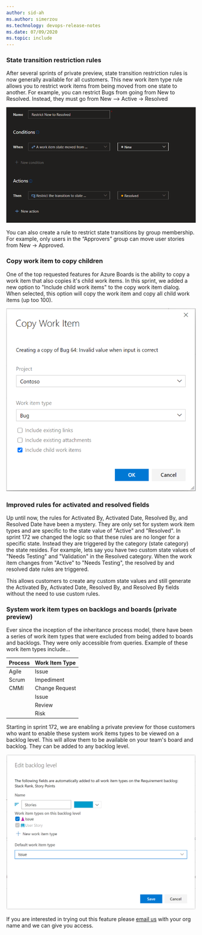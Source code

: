 ```yaml
---
author: sid-ah
ms.author: simerzou
ms.technology: devops-release-notes
ms.date: 07/09/2020
ms.topic: include
---
```


### State transition restriction rules

After several sprints of private preview, state transition restriction rules is now generally available for all customers. This new work item type rule allows you to restrict work items from being moved from one state to another. For example, you can restrict Bugs from going from New to Resolved. Instead, they must go from New –> Active -> Resolved

![Image state restriction rules](../../media/172-boards-3-0.png)

You can also create a rule to restrict state transitions by group membership. For example, only users in the “Approvers” group can move user stories from New -> Approved.

### Copy work item to copy children

One of the top requested features for Azure Boards is the ability to copy a work item that also copies it's child work items. In this sprint, we added a new option to &quot;Include child work items&quot; to the copy work item dialog. When selected, this option will copy the work item and copy all child work items (up too 100).

![img](../../media/172-boards-2-0.png)

### Improved rules for activated and resolved fields

Up until now, the rules for Activated By, Activated Date, Resolved By, and Resolved Date have been a mystery. They are only set for system work item types and are specific to the state value of  "Active" and "Resolved". In sprint 172 we changed the logic so that these rules are no longer for a specific state. Instead they are triggered by the category (state category) the state resides. For example, lets say you have two custom state values of "Needs Testing" and "Validation" in the Resolved category. When the work item changes from "Active" to "Needs Testing", the resolved by and resolved date rules are triggered.

This allows customers to create any custom state values and still generate the Activated By, Activated Date, Resolved By, and Resolved By fields without the need to use custom rules.
    
### System work item types on backlogs and boards (private preview)

Ever since the inception of the inheritance process model, there have been a series of work item types that were excluded from being added to boards and backlogs. They were only accessible from queries. Example of these work item types include...

| Process         | Work Item Type  | 
| :------------- | :------------------| 
| Agile             | Issue |
| Scrum           | Impediment |
| CMMI           | Change Request |
|                      | Issue |
|                      | Review |
|                      | Risk | 

Starting in sprint 172, we are enabling a private preview for those customers who want to enable these system work items types to be viewed on a backlog level. This will allow them to be available on your team's board and backlog. They can be added to any backlog level.

![img](../../media/172-boards-1-0.png)

If you are interested in trying out this feature please <a href="mailto: dahellem@microsoft.com">email us</a> with your org name and we can give you access.

